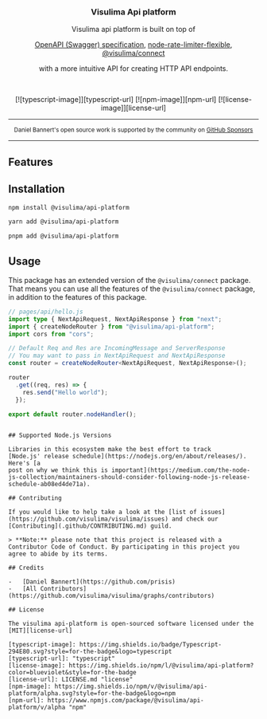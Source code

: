 <div align="center">
  <h3>Visulima Api platform</h3>
  <p>
  Visulima api platform is built on top of

   [OpenAPI (Swagger) specification](https://swagger.io/specification/),
   [node-rate-limiter-flexible](https://github.com/animir/node-rate-limiter-flexible),
   [@visulima/connect](https://github.com/visulima/visulima/tree/main/packages/connect)

with a more intuitive API for creating HTTP API endpoints.

  </p>
</div>

<br />

<div align="center">

[![typescript-image]][typescript-url] [![npm-image]][npm-url] [![license-image]][license-url]

</div>

---

<div align="center">
    <p>
        <sup>
            Daniel Bannert's open source work is supported by the community on <a href="https://github.com/sponsors/prisis">GitHub Sponsors</a>
        </sup>
    </p>
</div>

---

## Features

## Installation

```sh
npm install @visulima/api-platform
```

```sh
yarn add @visulima/api-platform
```

```sh
pnpm add @visulima/api-platform
```

## Usage

This package has an extended version of the `@visulima/connect` package.
That means you can use all the features of the `@visulima/connect` package, in addition to the features of this package.

```ts
// pages/api/hello.js
import type { NextApiRequest, NextApiResponse } from "next";
import { createNodeRouter } from "@visulima/api-platform";
import cors from "cors";

// Default Req and Res are IncomingMessage and ServerResponse
// You may want to pass in NextApiRequest and NextApiResponse
const router = createNodeRouter<NextApiRequest, NextApiResponse>();

router
  .get((req, res) => {
    res.send("Hello world");
  });

export default router.nodeHandler();
```

```

## Supported Node.js Versions

Libraries in this ecosystem make the best effort to track
[Node.js' release schedule](https://nodejs.org/en/about/releases/). Here's [a
post on why we think this is important](https://medium.com/the-node-js-collection/maintainers-should-consider-following-node-js-release-schedule-ab08ed4de71a).

## Contributing

If you would like to help take a look at the [list of issues](https://github.com/visulima/visulima/issues) and check our [Contributing](.github/CONTRIBUTING.md) guild.

> **Note:** please note that this project is released with a Contributor Code of Conduct. By participating in this project you agree to abide by its terms.

## Credits

-   [Daniel Bannert](https://github.com/prisis)
-   [All Contributors](https://github.com/visulima/visulima/graphs/contributors)

## License

The visulima api-platform is open-sourced software licensed under the [MIT][license-url]

[typescript-image]: https://img.shields.io/badge/Typescript-294E80.svg?style=for-the-badge&logo=typescript
[typescript-url]: "typescript"
[license-image]: https://img.shields.io/npm/l/@visulima/api-platform?color=blueviolet&style=for-the-badge
[license-url]: LICENSE.md "license"
[npm-image]: https://img.shields.io/npm/v/@visulima/api-platform/alpha.svg?style=for-the-badge&logo=npm
[npm-url]: https://www.npmjs.com/package/@visulima/api-platform/v/alpha "npm"

